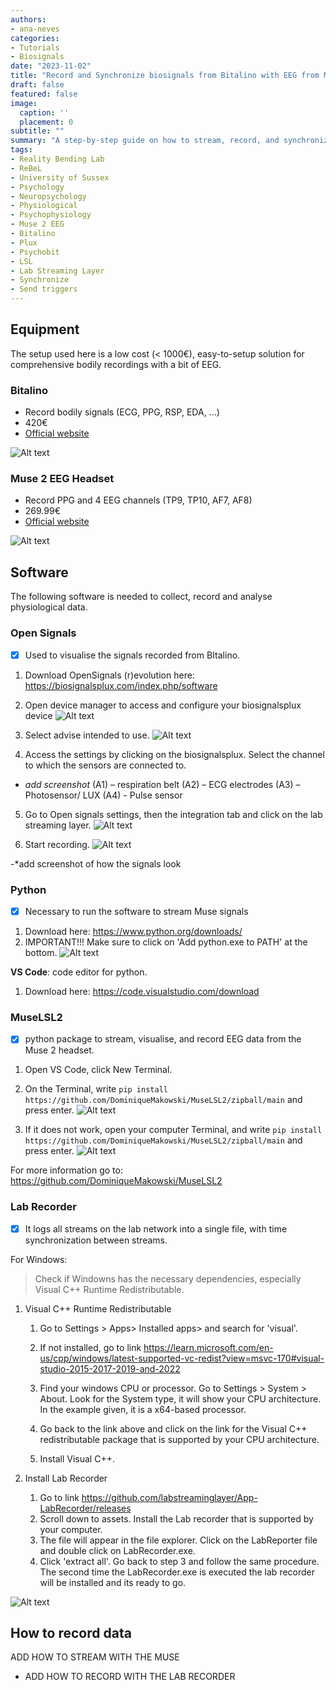 ```yaml
---
authors:
- ana-neves
categories:
- Tutorials
- Biosignals
date: "2023-11-02"
title: "Record and Synchronize biosignals from Bitalino with EEG from Muse"
draft: false
featured: false
image:
  caption: ''
  placement: 0
subtitle: ""
summary: "A step-by-step guide on how to stream, record, and synchronize physiological signals recorded by Bitalino and Muse 2 EEG headband"
tags:
- Reality Bending Lab
- ReBeL
- University of Sussex
- Psychology
- Neuropsychology
- Physiological
- Psychophysiology
- Muse 2 EEG
- Bitalino
- Plux
- Psychobit
- LSL
- Lab Streaming Layer
- Synchronize
- Send triggers
---
```



## Equipment

The setup used here is a low cost (< 1000€), easy-to-setup solution for comprehensive bodily recordings with a bit of EEG.

### Bitalino

- Record bodily signals (ECG, PPG, RSP, EDA, ...)
- 420€
- [Official website](https://www.pluxbiosignals.com/products/psychobit)

![Alt text](images/BItalino.png)



### Muse 2 EEG Headset

- Record PPG and 4 EEG channels (TP9, TP10, AF7, AF8)
- 269.99€
- [Official website](https://eu.choosemuse.com/products/muse-2)


![Alt text](images/MUSE.png)



## Software

The following software is needed to collect, record and analyse physiological data.

### Open Signals

- [x] Used to visualise the signals recorded from BItalino.

1. Download OpenSignals (r)evolution here: https://biosignalsplux.com/index.php/software
2. Open device manager to access and configure your biosignalsplux device
![Alt text](images/image.png)

3. Select advise intended to use.
![Alt text](images/image-1.png)

4. Access the settings by clicking on the biosignalsplux. Select the channel to which the sensors are connected to.

- *add screenshot*
(A1) – respiration belt
(A2) – ECG electrodes
(A3) – Photosensor/ LUX
(A4) -  Pulse sensor

5.  Go to Open signals settings, then the integration tab and click on the lab streaming layer.
![Alt text](images/image-3.png)

6. Start recording.
![Alt text](<images/image-4 .png>)

-*add screenshot of how the signals look

### Python

- [x] Necessary to run the software to stream Muse signals

1. Download here:  https://www.python.org/downloads/
2. IMPORTANT!!! Make sure to click on 'Add python.exe to PATH' at the bottom.
![Alt text](images/image-2.png)

**VS Code**: code editor for python.

1. Download here: https://code.visualstudio.com/download


### MuseLSL2

- [x] python package to stream, visualise, and record EEG data from the Muse 2 headset.

1. Open VS Code, click New Terminal.
2. On the Terminal, write `pip install https://github.com/DominiqueMakowski/MuseLSL2/zipball/main` and press enter.
![Alt text](images/image-4.png)

1. If it does not work, open your computer Terminal, and write `pip install https://github.com/DominiqueMakowski/MuseLSL2/zipball/main` and press enter.
![Alt text](images/image-5.png)

For more information go to: https://github.com/DominiqueMakowski/MuseLSL2


### Lab Recorder

- [x] It logs all streams on the lab network into a single file, with time synchronization between streams.

For Windows:

> Check if Windowns has the necessary dependencies, especially Visual C++ Runtime Redistributable.



1. Visual C++ Runtime Redistributable

    1. Go to Settings > Apps> Installed apps> and search for 'visual'.

    2. If not installed, go to link https://learn.microsoft.com/en-us/cpp/windows/latest-supported-vc-redist?view=msvc-170#visual-studio-2015-2017-2019-and-2022

    3. Find your windows CPU or processor. Go to Settings > System > About. Look for the System type, it will show your CPU architecture. In the example given, it is a x64-based processor.

    4. Go back to the link above and click on the link for the Visual C++ redistributable package that is supported by your CPU architecture.

    5. Install Visual C++.

2. Install Lab Recorder
   1. Go to link https://github.com/labstreaminglayer/App-LabRecorder/releases
    2. Scroll down to assets. Install the Lab recorder that is supported by your computer.
    3. The file will appear in the file explorer. Click on the LabReporter file and double click on LabRecorder.exe.
    4. Click 'extract all'. Go back to step 3 and follow the same procedure. The second time the LabRecorder.exe is executed the lab recorder will be installed and its ready to go.

![Alt text](images/image-7.png)



## How to record data

 ADD HOW TO STREAM WITH THE MUSE
- ADD HOW TO RECORD WITH THE LAB RECORDER


